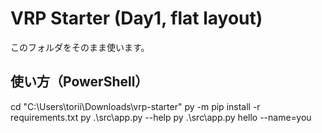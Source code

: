 ﻿# VRP Starter (Day1, flat layout)
このフォルダをそのまま使います。

## 使い方（PowerShell）
cd "C:\Users\torii\Downloads\vrp-starter"
py -m pip install -r requirements.txt
py .\src\app.py --help
py .\src\app.py hello --name=you
